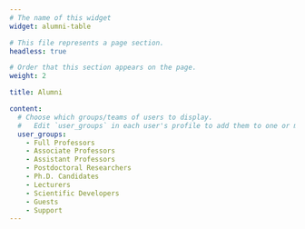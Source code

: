 ```yaml
---
# The name of this widget
widget: alumni-table

# This file represents a page section.
headless: true

# Order that this section appears on the page.
weight: 2

title: Alumni

content:
  # Choose which groups/teams of users to display.
  #   Edit `user_groups` in each user's profile to add them to one or more of these groups.
  user_groups:
    - Full Professors
    - Associate Professors
    - Assistant Professors
    - Postdoctoral Researchers
    - Ph.D. Candidates
    - Lecturers
    - Scientific Developers
    - Guests
    - Support
---
```


